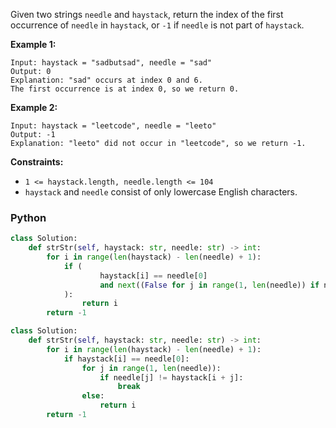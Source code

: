 Given two strings  `needle`  and  `haystack`, return the index of the first occurrence of  `needle`  in  `haystack`,
or  `-1`  if  `needle`  is not part of  `haystack`.

**Example 1:**

```
Input: haystack = "sadbutsad", needle = "sad"
Output: 0
Explanation: "sad" occurs at index 0 and 6.
The first occurrence is at index 0, so we return 0.
```

**Example 2:**

```
Input: haystack = "leetcode", needle = "leeto"
Output: -1
Explanation: "leeto" did not occur in "leetcode", so we return -1.
```

**Constraints:**

- `1 <= haystack.length, needle.length <= 104`
- `haystack`  and  `needle`  consist of only lowercase English characters.

### Python

```python
class Solution:
    def strStr(self, haystack: str, needle: str) -> int:
        for i in range(len(haystack) - len(needle) + 1):
            if (
                    haystack[i] == needle[0]
                    and next((False for j in range(1, len(needle)) if needle[j] != haystack[i + j]), True)
            ):
                return i
        return -1
```

```python
class Solution:
    def strStr(self, haystack: str, needle: str) -> int:
        for i in range(len(haystack) - len(needle) + 1):
            if haystack[i] == needle[0]:
                for j in range(1, len(needle)):
                    if needle[j] != haystack[i + j]:
                        break
                else:
                    return i
        return -1
```